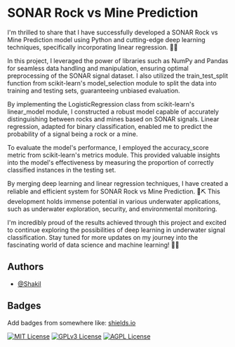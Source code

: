 # SONAR Rock vs Mine Prediction


I'm thrilled to share that I have successfully developed a SONAR Rock vs Mine Prediction model using Python and cutting-edge deep learning techniques, specifically incorporating linear regression. 🌊🔬

In this project, I leveraged the power of libraries such as NumPy and Pandas for seamless data handling and manipulation, ensuring optimal preprocessing of the SONAR signal dataset. I also utilized the train_test_split function from scikit-learn's model_selection module to split the data into training and testing sets, guaranteeing unbiased evaluation.

By implementing the LogisticRegression class from scikit-learn's linear_model module, I constructed a robust model capable of accurately distinguishing between rocks and mines based on SONAR signals. Linear regression, adapted for binary classification, enabled me to predict the probability of a signal being a rock or a mine.

To evaluate the model's performance, I employed the accuracy_score metric from scikit-learn's metrics module. This provided valuable insights into the model's effectiveness by measuring the proportion of correctly classified instances in the testing set.

By merging deep learning and linear regression techniques, I have created a reliable and efficient system for SONAR Rock vs Mine Prediction. 🌊⛏️ This development holds immense potential in various underwater applications, such as underwater exploration, security, and environmental monitoring.

I'm incredibly proud of the results achieved through this project and excited to continue exploring the possibilities of deep learning in underwater signal classification. Stay tuned for more updates on my journey into the fascinating world of data science and machine learning! 🤖✨




## Authors

- [@Shakil](https://github.com/ShakilDeep)


## Badges

Add badges from somewhere like: [shields.io](https://shields.io/)

[![MIT License](https://img.shields.io/badge/License-MIT-green.svg)](https://choosealicense.com/licenses/mit/)
[![GPLv3 License](https://img.shields.io/badge/License-GPL%20v3-yellow.svg)](https://opensource.org/licenses/)
[![AGPL License](https://img.shields.io/badge/license-AGPL-blue.svg)](http://www.gnu.org/licenses/agpl-3.0)



